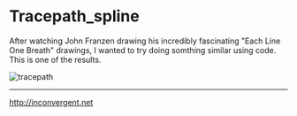 Tracepath\_spline
=============

After watching John Franzen drawing his incredibly fascinating "Each Line One
Breath" drawings, I wanted to try doing somthing similar using code. This is
one of the results.

![tracepath](http://inconvergent.net/xstatic/img-content/imgu.jpg "tracepath")

-----------
http://inconvergent.net

